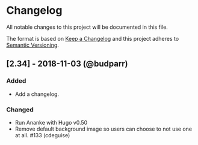# Changelog

All notable changes to this project will be documented in this file.

The format is based on [Keep a Changelog](http://keepachangelog.com/en/1.0.0/) and this project adheres to [Semantic Versioning](http://semver.org/spec/v2.0.0.html).


## [2.34] - 2018-11-03 (@budparr)

### Added

- Add a changelog.

### Changed

- Run Ananke with Hugo v0.50
- Remove default background image so users can choose to not use one at all. #133 (cdeguise)